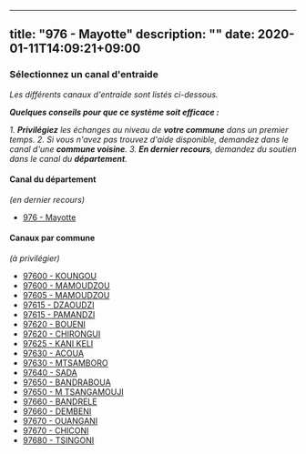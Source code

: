 
---
title: "976 - Mayotte"
description: ""
date: 2020-01-11T14:09:21+09:00
---

### Sélectionnez un canal d'entraide
_Les différents canaux d'entraide sont listés ci-dessous._

_**Quelques conseils pour que ce système soit efficace :**_

_1. **Privilégiez** les échanges au niveau de **votre commune** dans un premier temps._
_2. Si vous n'avez pas trouvez d'aide disponible, demandez dans le canal d'une **commune voisine**._
_3. **En dernier recours**, demandez du soutien dans le canal du **département**._

#### **Canal du département**
_(en dernier recours)_

- [976 	- Mayotte](https://entraide.stopcoronavirus.tech/#/channel/976_mayotte)

#### **Canaux par commune**
_(à privilégier)_

- [97600 	- KOUNGOU](https://entraide.stopcoronavirus.tech/#/channel/97600_koungou)
- [97600 	- MAMOUDZOU](https://entraide.stopcoronavirus.tech/#/channel/97600_mamoudzou)
- [97605 	- MAMOUDZOU](https://entraide.stopcoronavirus.tech/#/channel/97605_mamoudzou)
- [97615 	- DZAOUDZI](https://entraide.stopcoronavirus.tech/#/channel/97615_dzaoudzi)
- [97615 	- PAMANDZI](https://entraide.stopcoronavirus.tech/#/channel/97615_pamandzi)
- [97620 	- BOUENI](https://entraide.stopcoronavirus.tech/#/channel/97620_boueni)
- [97620 	- CHIRONGUI](https://entraide.stopcoronavirus.tech/#/channel/97620_chirongui)
- [97625 	- KANI KELI](https://entraide.stopcoronavirus.tech/#/channel/97625_kani-keli)
- [97630 	- ACOUA](https://entraide.stopcoronavirus.tech/#/channel/97630_acoua)
- [97630 	- MTSAMBORO](https://entraide.stopcoronavirus.tech/#/channel/97630_mtsamboro)
- [97640 	- SADA](https://entraide.stopcoronavirus.tech/#/channel/97640_sada)
- [97650 	- BANDRABOUA](https://entraide.stopcoronavirus.tech/#/channel/97650_bandraboua)
- [97650 	- M TSANGAMOUJI](https://entraide.stopcoronavirus.tech/#/channel/97650_m-tsangamouji)
- [97660 	- BANDRELE](https://entraide.stopcoronavirus.tech/#/channel/97660_bandrele)
- [97660 	- DEMBENI](https://entraide.stopcoronavirus.tech/#/channel/97660_dembeni)
- [97670 	- OUANGANI](https://entraide.stopcoronavirus.tech/#/channel/97670_ouangani)
- [97670 	- CHICONI](https://entraide.stopcoronavirus.tech/#/channel/97670_chiconi)
- [97680 	- TSINGONI](https://entraide.stopcoronavirus.tech/#/channel/97680_tsingoni)

